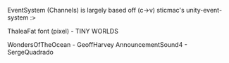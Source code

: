 EventSystem (Channels) is largely based off (c->v) sticmac's unity-event-system :>

ThaleaFat font (pixel) - TINY WORLDS

WondersOfTheOcean - GeoffHarvey
AnnouncementSound4 - SergeQuadrado
